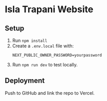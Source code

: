 
# Isla Trapani Website

## Setup
1. Run `npm install`
2. Create a `.env.local` file with:
   ```
   NEXT_PUBLIC_OWNER_PASSWORD=yourpassword
   ```
3. Run `npm run dev` to test locally.

## Deployment
Push to GitHub and link the repo to Vercel.
